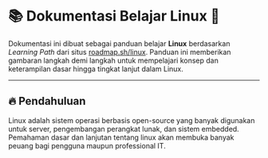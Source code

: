 # 📚 Dokumentasi Belajar Linux 🚀

Dokumentasi ini dibuat sebagai panduan belajar **Linux** berdasarkan  *Learning Path* dari situs [roadmap.sh/linux](https://roadmap.sh/linux). Panduan ini memberikan gambaran langkah demi langkah untuk mempelajari konsep dan keterampilan dasar hingga tingkat lanjut dalam Linux.

---

## 🔥 **Pendahuluan**
Linux adalah sistem operasi berbasis open-source yang banyak digunakan untuk server, pengembangan perangkat lunak, dan sistem embedded. Pemahaman dasar dan lanjutan tentang linux akan membuka banyak peuang bagi pengguna maupun professional IT.

